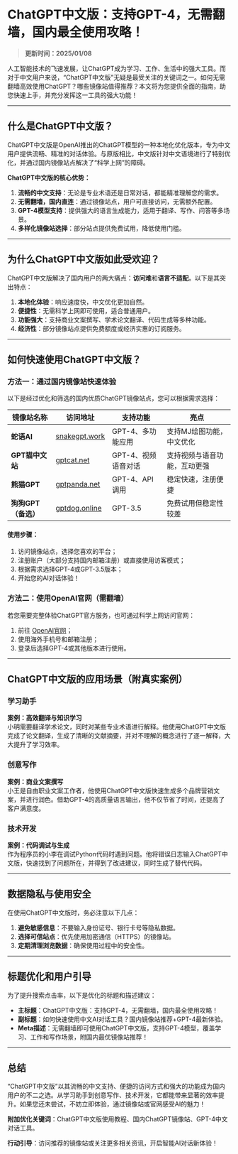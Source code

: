 # ChatGPT中文版：支持GPT-4，无需翻墙，国内最全使用攻略！

> **更新时间：2025/01/08**  

人工智能技术的飞速发展，让ChatGPT成为学习、工作、生活中的强大工具。而对于中文用户来说，“ChatGPT中文版”无疑是最受关注的关键词之一。如何无需翻墙高效使用ChatGPT？哪些镜像站值得推荐？本文将为您提供全面的指南，助您快速上手，并充分发挥这一工具的强大功能！

---

## 什么是ChatGPT中文版？

ChatGPT中文版是OpenAI推出的ChatGPT模型的一种本地化优化版本，专为中文用户提供流畅、精准的对话体验。与原版相比，中文版针对中文语境进行了特别优化，并通过国内镜像站点解决了“科学上网”的障碍。

**ChatGPT中文版的核心优势：**

1. **流畅的中文支持**：无论是专业术语还是日常对话，都能精准理解您的需求。
2. **无需翻墙，国内直连**：通过镜像站点，用户可直接访问，无需额外配置。
3. **GPT-4模型支持**：提供强大的语言生成能力，适用于翻译、写作、问答等多场景。
4. **多样化镜像站选择**：部分站点提供免费试用，降低使用门槛。

---

## 为什么ChatGPT中文版如此受欢迎？

ChatGPT中文版解决了国内用户的两大痛点：**访问难**和**语言不适配**。以下是其突出特点：

1. **本地化体验**：响应速度快，中文优化更加自然。
2. **便捷性**：无需科学上网即可使用，适合普通用户。
3. **功能强大**：支持商业文案撰写、学术论文翻译、代码生成等多种功能。
4. **经济性**：部分镜像站点提供免费额度或经济实惠的订阅服务。

---

## 如何快速使用ChatGPT中文版？

### 方法一：通过国内镜像站快速体验

以下是经过优化和筛选的国内优质ChatGPT镜像站点，您可以根据需求选择：

| **镜像站名称**     | **访问地址**                              | **支持功能**            | **亮点** |
| ------------------ | ----------------------------------------- | ----------------------- | -------- |
| **蛇语AI**         | [snakegpt.work](https://snakegpt.work)   | GPT-4、多功能应用       | 支持MJ绘图功能，中文优化 |
| **GPT猫中文站**     | [gptcat.net](https://gptcat.net)         | GPT-4、视频语音对话     | 支持视频与语音功能，互动更强 |
| **熊猫GPT**         | [gptpanda.net](https://ai-panda.xyz/login?invite_code=34137c47)     | GPT-4、API调用          | 稳定快速，注册便捷 |
| **狗狗GPT（备选）** | [gptdog.online](https://gptdog.online)   | GPT-3.5                 | 免费试用但稳定性较差 |

#### 使用步骤：
1. 访问镜像站点，选择您喜欢的平台；
2. 注册账户（大部分支持国内邮箱注册）或直接使用访客模式；
3. 根据需求选择GPT-4或GPT-3.5版本；
4. 开始您的AI对话体验！

### 方法二：使用OpenAI官网（需翻墙）

若您需要完整体验ChatGPT官方服务，也可通过科学上网访问官网：

1. 前往 [OpenAI官网](https://chat.openai.com)；
2. 使用海外手机号和邮箱注册；
3. 登录后选择GPT-4或其他版本进行使用。

---

## ChatGPT中文版的应用场景（附真实案例）

### 学习助手
**案例：高效翻译与知识学习**  
小明需要翻译学术论文，同时对某些专业术语进行解释。他使用ChatGPT中文版完成了论文翻译，生成了清晰的文献摘要，并对不理解的概念进行了逐一解释，大大提升了学习效率。

### 创意写作
**案例：商业文案撰写**  
小王是自由职业文案工作者，他使用ChatGPT中文版快速生成多个品牌营销文案，并进行润色。借助GPT-4的高质量语言输出，他不仅节省了时间，还提高了客户满意度。

### 技术开发
**案例：代码调试与生成**  
作为程序员的小李在调试Python代码时遇到问题。他将错误日志输入ChatGPT中文版，快速找到了问题所在，并得到了改进建议，同时生成了替代代码。

---

## 数据隐私与使用安全

在使用ChatGPT中文版时，务必注意以下几点：
1. **避免敏感信息**：不要输入身份证号、银行卡号等隐私数据。
2. **选择可信站点**：优先使用加密通信（HTTPS）的镜像站。
3. **定期清理浏览数据**：确保使用过程中的安全性。

---

## 标题优化和用户引导

为了提升搜索点击率，以下是优化的标题和描述建议：

- **主标题**：ChatGPT中文版：支持GPT-4，无需翻墙，国内最全使用攻略！
- **副标题**：如何快速使用中文AI对话工具？国内镜像站推荐+GPT-4最新体验。
- **Meta描述**：无需翻墙即可使用ChatGPT中文版，支持GPT-4模型，覆盖学习、工作和写作场景，附国内最优镜像站推荐！

---

## 总结

“ChatGPT中文版”以其流畅的中文支持、便捷的访问方式和强大的功能成为国内用户的不二之选。从学习助手到创意写作、技术开发，它都能带来显著的效率提升。如果您还未尝试，不妨立即体验，通过镜像站或官网感受AI的魅力！

**附加优化关键词**：ChatGPT中文版使用教程、国内ChatGPT镜像站、GPT-4中文对话工具。

**行动引导**：访问推荐的镜像站或关注更多相关资讯，开启智能AI对话新体验！
